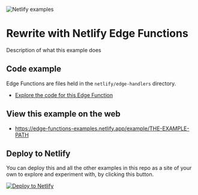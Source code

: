 ![Netlify examples](https://user-images.githubusercontent.com/5865/159468750-df1c2783-39b2-40da-9c0f-971f72a7ea3f.png)

# Rewrite with Netlify Edge Functions

Description of what this example does

## Code example

Edge Functions are files held in the `netlify/edge-handlers` directory.

- [Explore the code for this Edge Function](../../netlify/edge-handlers/THE-EDGE-FUNCTION-FILE)

## View this example on the web

- https://edge-functions-examples.netlify.app/example/THE-EXAMPLE-PATH

## Deploy to Netlify

You can deploy this and all the other examples in this repo as a site of your own to explore and experiment with, by clicking this button.

[![Deploy to Netlify](https://www.netlify.com/img/deploy/button.svg)](https://app.netlify.com/start/deploy?repository=https://github.com/netlify/edge-functions-examples)
